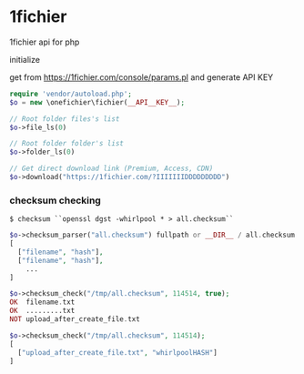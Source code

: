 # 1fichier
1fichier api for php

initialize

get from https://1fichier.com/console/params.pl and generate API KEY

```php
require 'vendor/autoload.php';
$o = new \onefichier\fichier(__API__KEY__);

// Root folder files's list
$o->file_ls(0)

// Root folder folder's list
$o->folder_ls(0)

// Get direct download link (Premium, Access, CDN)
$o->download("https://1fichier.com/?IIIIIIIDDDDDDDDD")

```

### checksum checking

```shell
$ checksum ``openssl dgst -whirlpool * > all.checksum``
```

```php
$o->checksum_parser("all.checksum") fullpath or __DIR__ / all.checksum
[
  ["filename", "hash"],
  ["filename", "hash"],
    ...
]

$o->checksum_check("/tmp/all.checksum", 114514, true);
OK  filename.txt
OK  .........txt
NOT upload_after_create_file.txt

$o->checksum_check("/tmp/all.checksum", 114514);
[
  ["upload_after_create_file.txt", "whirlpoolHASH"]
]
```
